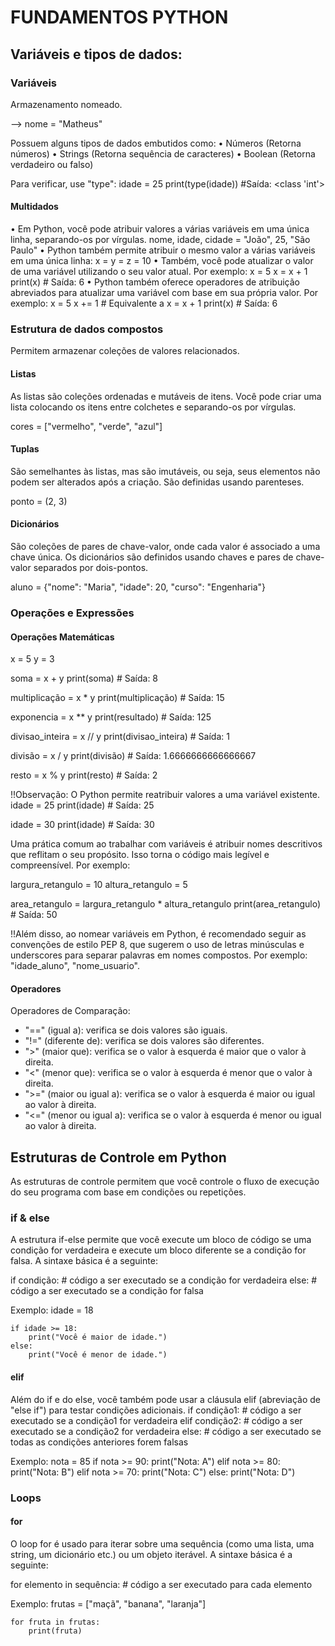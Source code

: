 # FUNDAMENTOS PYTHON

## Variáveis e tipos de dados:
### Variáveis
Armazenamento nomeado.

--> nome = "Matheus"

Possuem alguns tipos de dados embutidos como:
• Números (Retorna números)
• Strings (Retorna sequência de caracteres)
• Boolean (Retorna verdadeiro ou falso)

Para verificar, use "type":
idade = 25
print(type(idade)) #Saída: <class 'int'>

#### Multidados
• Em Python, você pode atribuir valores a várias variáveis em uma única linha, separando-os por vírgulas.
    nome, idade, cidade = "João", 25, "São Paulo"
• Python também permite atribuir o mesmo valor a várias variáveis em uma única linha:
    x = y = z = 10
• Também, você pode atualizar o valor de uma variável utilizando o seu valor atual. Por exemplo:
    x = 5
    x = x + 1
    print(x)  # Saída: 6
• Python também oferece operadores de atribuição abreviados para atualizar uma variável com base em sua própria valor. Por exemplo:
    x = 5
    x += 1  # Equivalente a x = x + 1
    print(x)  # Saída: 6


### Estrutura de dados compostos
Permitem armazenar coleções de valores relacionados.
####  Listas
As listas são coleções ordenadas e mutáveis de itens. Você pode criar uma lista colocando os itens entre colchetes e 
separando-os por vírgulas.

cores = ["vermelho", "verde", "azul"]

#### Tuplas
São semelhantes às listas, mas são imutáveis, ou seja, seus elementos não podem ser alterados após a criação. São definidas
usando parenteses.

ponto = (2, 3)

#### Dicionários
São coleções de pares de chave-valor, onde cada valor é associado a uma chave única. Os dicionários são definidos usando
chaves e pares de chave-valor separados por dois-pontos.

aluno = {"nome": "Maria", "idade": 20, "curso": "Engenharia"}

### Operações e Expressões
#### Operações Matemáticas
x = 5
y = 3

soma = x + y
print(soma)  # Saída: 8

multiplicação = x * y
print(multiplicação)  # Saída: 15

exponencia = x ** y
print(resultado)  # Saída: 125

divisao_inteira = x // y
print(divisao_inteira)  # Saída: 1

divisão = x / y
print(divisão)  # Saída: 1.6666666666666667

resto = x % y
print(resto)  # Saída: 2

!!Observação: O Python permite reatribuir valores a uma variável existente. 
idade = 25
print(idade)  # Saída: 25

idade = 30
print(idade)  # Saída: 30

Uma prática comum ao trabalhar com variáveis é atribuir nomes descritivos que reflitam o seu propósito. 
Isso torna o código mais legível e compreensível. Por exemplo:

largura_retangulo = 10
altura_retangulo = 5

area_retangulo = largura_retangulo * altura_retangulo
print(area_retangulo)  # Saída: 50

!!Além disso, ao nomear variáveis em Python, é recomendado seguir as convenções de estilo PEP 8, 
que sugerem o uso de letras minúsculas e underscores para separar palavras em nomes compostos. Por exemplo:
"idade_aluno", "nome_usuario".

#### Operadores
Operadores de Comparação:
<ul>
<li>"==" (igual a): verifica se dois valores são iguais.</li>
<li>"!=" (diferente de): verifica se dois valores são diferentes.</li>
<li>">" (maior que): verifica se o valor à esquerda é maior que o valor à direita.</li>
<li>"<" (menor que): verifica se o valor à esquerda é menor que o valor à direita.</li>
<li>">=" (maior ou igual a): verifica se o valor à esquerda é maior ou igual ao valor à direita. </li>
<li>"<=" (menor ou igual a): verifica se o valor à esquerda é menor ou igual ao valor à direita. </li>
</ul>

## Estruturas de Controle em Python
As estruturas de controle permitem que você controle o fluxo de execução do seu programa com base em condições ou repetições. 

### if & else
A estrutura if-else permite que você execute um bloco de código se uma condição for verdadeira e execute um bloco 
diferente se a condição for falsa. A sintaxe básica é a seguinte:

if condição:
    # código a ser executado se a condição for verdadeira
else:
    # código a ser executado se a condição for falsa

Exemplo: 
    idade = 18

    if idade >= 18:
        print("Você é maior de idade.")
    else:
        print("Você é menor de idade.")

#### elif 
Além do if e do else, você também pode usar a cláusula elif (abreviação de "else if") para testar condições adicionais.
if condição1:
    # código a ser executado se a condição1 for verdadeira
elif condição2:
    # código a ser executado se a condição2 for verdadeira
else:
    # código a ser executado se todas as condições anteriores forem falsas

Exemplo:
nota = 85
    if nota >= 90:
        print("Nota: A")
    elif nota >= 80:
        print("Nota: B")
    elif nota >= 70:
        print("Nota: C")
    else:
        print("Nota: D")

### Loops
#### for
O loop for é usado para iterar sobre uma sequência (como uma lista, uma string, um dicionário etc.) ou um objeto iterável.
A sintaxe básica é a seguinte:

for elemento in sequência:
    # código a ser executado para cada elemento

Exemplo:
    frutas = ["maçã", "banana", "laranja"]

    for fruta in frutas:
        print(fruta)

